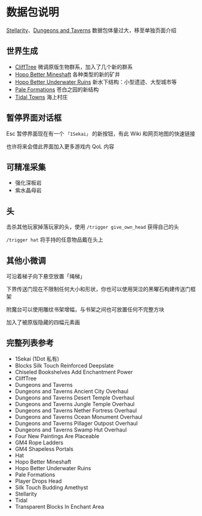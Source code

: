 # 数据包说明

[Stellarity](/stellarity.md)、[Dungeons and Taverns](/dnt.md) 数据包体量过大，移至单独页面介绍

## 世界生成

- [CliffTree](https://modrinth.com/datapack/clifftree) 微调原版生物群系，加入了几个新的群系
- [Hopo Better Mineshaft](https://modrinth.com/datapack/hopo-better-mineshaft) 各种类型的新的矿井
- [Hopo Better Underwater Ruins](https://modrinth.com/datapack/hopo-better-underwater-ruins) 新水下结构：小型遗迹、大型城市等
- [Pale Formations](https://modrinth.com/datapack/pale-formations) 苍白之园的新结构
- [Tidal Towns](https://modrinth.com/datapack/tidal-towns) 海上村庄

## 暂停界面对话框

Esc 暂停界面现在有一个 `「1Sekai」` 的新按钮，有此 Wiki 和网页地图的快速链接

也许将来会借此界面加入更多游戏内 QoL 内容

## 可精准采集

- 强化深板岩
- 紫水晶母岩

## 头

击杀其他玩家掉落玩家的头，使用 `/trigger give_own_head` 获得自己的头

`/trigger hat` 将手持的任意物品戴在头上

## 其他小微调

可沿着梯子向下悬空放置「绳梯」

下界传送门现在不限制任何大小和形状，你也可以使用哭泣的黑曜石构建传送门框架

附魔台可以使用雕纹书架增幅，与书架之间也可放置任何不完整方块

加入了被原版隐藏的四幅元素画

## 完整列表参考

- 1Sekai (1Dot 私有)
- Blocks Silk Touch Reinforced Deepslate
- Chiseled Bookshelves Add Enchantment Power
- CliffTree
- Dungeons and Taverns
- Dungeons and Taverns Ancient City Overhaul
- Dungeons and Taverns Desert Temple Overhaul
- Dungeons and Taverns Jungle Temple Overhaul
- Dungeons and Taverns Nether Fortress Overhaul
- Dungeons and Taverns Ocean Monument Overhaul
- Dungeons and Taverns Pillager Outpost Overhaul
- Dungeons and Taverns Swamp Hut Overhaul
- Four New Paintings Are Placeable
- GM4 Rope Ladders
- GM4 Shapeless Portals
- Hat
- Hopo Better Mineshaft
- Hopo Better Underwater Ruins
- Pale Formations
- Player Drops Head
- Silk Touch Budding Amethyst
- Stellarity
- Tidal
- Transparent Blocks In Enchant Area
